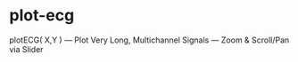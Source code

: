 # plot-ecg
plotECG( X,Y ) — Plot Very Long, Multichannel Signals — Zoom &amp; Scroll/Pan via Slider
